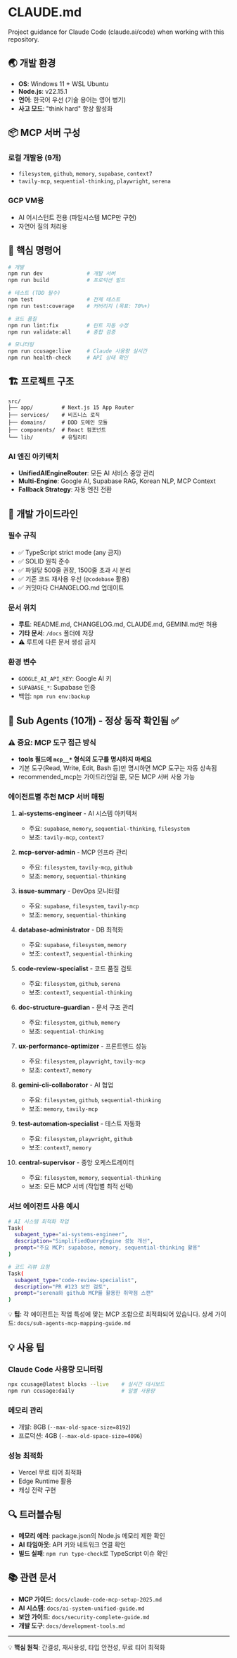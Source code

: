 # CLAUDE.md

Project guidance for Claude Code (claude.ai/code) when working with this repository.

## 🌏 개발 환경

- **OS**: Windows 11 + WSL Ubuntu
- **Node.js**: v22.15.1
- **언어**: 한국어 우선 (기술 용어는 영어 병기)
- **사고 모드**: "think hard" 항상 활성화

## 📦 MCP 서버 구성

### 로컬 개발용 (9개)

- `filesystem`, `github`, `memory`, `supabase`, `context7`
- `tavily-mcp`, `sequential-thinking`, `playwright`, `serena`

### GCP VM용

- AI 어시스턴트 전용 (파일시스템 MCP만 구현)
- 자연어 질의 처리용

## 🚀 핵심 명령어

```bash
# 개발
npm run dev              # 개발 서버
npm run build            # 프로덕션 빌드

# 테스트 (TDD 필수)
npm test                 # 전체 테스트
npm run test:coverage    # 커버리지 (목표: 70%+)

# 코드 품질
npm run lint:fix         # 린트 자동 수정
npm run validate:all     # 종합 검증

# 모니터링
npm run ccusage:live     # Claude 사용량 실시간
npm run health-check     # API 상태 확인
```

## 🏗️ 프로젝트 구조

```
src/
├── app/         # Next.js 15 App Router
├── services/    # 비즈니스 로직
├── domains/     # DDD 도메인 모듈
├── components/  # React 컴포넌트
└── lib/         # 유틸리티
```

### AI 엔진 아키텍처

- **UnifiedAIEngineRouter**: 모든 AI 서비스 중앙 관리
- **Multi-Engine**: Google AI, Supabase RAG, Korean NLP, MCP Context
- **Fallback Strategy**: 자동 엔진 전환

## 📝 개발 가이드라인

### 필수 규칙

- ✅ TypeScript strict mode (any 금지)
- ✅ SOLID 원칙 준수
- ✅ 파일당 500줄 권장, 1500줄 초과 시 분리
- ✅ 기존 코드 재사용 우선 (`@codebase` 활용)
- ✅ 커밋마다 CHANGELOG.md 업데이트

### 문서 위치

- **루트**: README.md, CHANGELOG.md, CLAUDE.md, GEMINI.md만 허용
- **기타 문서**: `/docs` 폴더에 저장
- ⚠️ 루트에 다른 문서 생성 금지

### 환경 변수

- `GOOGLE_AI_API_KEY`: Google AI 키
- `SUPABASE_*`: Supabase 인증
- 백업: `npm run env:backup`

## 🤖 Sub Agents (10개) - 정상 동작 확인됨 ✅

### ⚠️ 중요: MCP 도구 접근 방식

- **tools 필드에 `mcp__*` 형식의 도구를 명시하지 마세요**
- 기본 도구(Read, Write, Edit, Bash 등)만 명시하면 MCP 도구는 자동 상속됨
- recommended_mcp는 가이드라인일 뿐, 모든 MCP 서버 사용 가능

### 에이전트별 추천 MCP 서버 매핑

1. **ai-systems-engineer** - AI 시스템 아키텍처
   - 주요: `supabase`, `memory`, `sequential-thinking`, `filesystem`
   - 보조: `tavily-mcp`, `context7`

2. **mcp-server-admin** - MCP 인프라 관리
   - 주요: `filesystem`, `tavily-mcp`, `github`
   - 보조: `memory`, `sequential-thinking`

3. **issue-summary** - DevOps 모니터링
   - 주요: `supabase`, `filesystem`, `tavily-mcp`
   - 보조: `memory`, `sequential-thinking`

4. **database-administrator** - DB 최적화
   - 주요: `supabase`, `filesystem`, `memory`
   - 보조: `context7`, `sequential-thinking`

5. **code-review-specialist** - 코드 품질 검토
   - 주요: `filesystem`, `github`, `serena`
   - 보조: `context7`, `sequential-thinking`

6. **doc-structure-guardian** - 문서 구조 관리
   - 주요: `filesystem`, `github`, `memory`
   - 보조: `sequential-thinking`

7. **ux-performance-optimizer** - 프론트엔드 성능
   - 주요: `filesystem`, `playwright`, `tavily-mcp`
   - 보조: `context7`, `memory`

8. **gemini-cli-collaborator** - AI 협업
   - 주요: `filesystem`, `github`, `sequential-thinking`
   - 보조: `memory`, `tavily-mcp`

9. **test-automation-specialist** - 테스트 자동화
   - 주요: `filesystem`, `playwright`, `github`
   - 보조: `context7`, `memory`

10. **central-supervisor** - 중앙 오케스트레이터
    - 주요: `filesystem`, `memory`, `sequential-thinking`
    - 보조: 모든 MCP 서버 (작업별 최적 선택)

### 서브 에이전트 사용 예시

```bash
# AI 시스템 최적화 작업
Task(
  subagent_type="ai-systems-engineer",
  description="SimplifiedQueryEngine 성능 개선",
  prompt="주요 MCP: supabase, memory, sequential-thinking 활용"
)

# 코드 리뷰 요청
Task(
  subagent_type="code-review-specialist",
  description="PR #123 보안 검토",
  prompt="serena와 github MCP를 활용한 취약점 스캔"
)
```

💡 **팁**: 각 에이전트는 작업 특성에 맞는 MCP 조합으로 최적화되어 있습니다.
상세 가이드: `docs/sub-agents-mcp-mapping-guide.md`

## 💡 사용 팁

### Claude Code 사용량 모니터링

```bash
npx ccusage@latest blocks --live    # 실시간 대시보드
npm run ccusage:daily               # 일별 사용량
```

### 메모리 관리

- 개발: 8GB (`--max-old-space-size=8192`)
- 프로덕션: 4GB (`--max-old-space-size=4096`)

### 성능 최적화

- Vercel 무료 티어 최적화
- Edge Runtime 활용
- 캐싱 전략 구현

## 🔍 트러블슈팅

- **메모리 에러**: package.json의 Node.js 메모리 제한 확인
- **AI 타임아웃**: API 키와 네트워크 연결 확인
- **빌드 실패**: `npm run type-check`로 TypeScript 이슈 확인

## 📚 관련 문서

- **MCP 가이드**: `docs/claude-code-mcp-setup-2025.md`
- **AI 시스템**: `docs/ai-system-unified-guide.md`
- **보안 가이드**: `docs/security-complete-guide.md`
- **개발 도구**: `docs/development-tools.md`

---

💡 **핵심 원칙**: 간결성, 재사용성, 타입 안전성, 무료 티어 최적화
